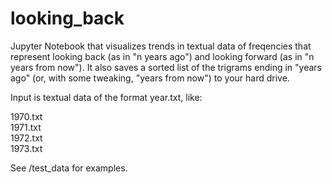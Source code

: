 # looking_back
Jupyter Notebook that visualizes trends in textual data of freqencies that represent looking back (as in "n years ago") and looking forward (as in "n years from now"). It also saves a sorted list of the trigrams ending in "years ago" (or, with some tweaking, "years from now") to your hard drive.

Input is textual data of the format year.txt, like:

1970.txt  
1971.txt  
1972.txt  
1973.txt

See /test_data for examples.

